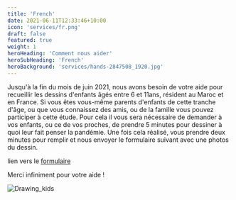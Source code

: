 ```yaml
---
title: 'French'
date: 2021-06-11T12:33:46+10:00
icon: 'services/fr.png'
draft: false
featured: true
weight: 1
heroHeading: 'Comment nous aider'
heroSubHeading: 'French'
heroBackground: 'services/hands-2847508_1920.jpg'
---
```


Jusqu'à la fin du mois de juin 2021, nous avons besoin de votre aide pour recueillir les dessins d'enfants âgés entre 6 et 11ans, résident au Maroc et en France. Si vous êtes vous-même parents d'enfants de cette tranche d'âge, ou que vous connaissez des amis, ou de la famille vous pouvez participer à cette étude. 
Pour cela il vous sera nécessaire de demander à vos enfants, ou ce de vos proches, de prendre 5 minutes pour dessiner à quoi leur fait penser la pandémie. Une fois cela réalisé, vous prendre deux minutes pour remplir et nous envoyer le formulaire suivant avec une photos du dessin.

lien vers le [formulaire](formu)

Merci infiniment pour votre aide !

![Drawing_kids](/services/dessin_enfant_covid.jpg)